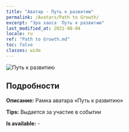 ```yaml
---
title: "Аватар - Путь к развитию"
permalink: /Avatars/Path to Growth/
excerpt: "Эра хаоса  Путь к развитию"
last_modified_at: 2021-08-04
locale: ru
ref: "Path to Growth.md"
toc: false
classes: wide
---
```

 ![Путь к развитию](/images/a/avatarFrame_68.png)

## Подробности

 **Описание:** Рамка аватара «Путь к развитию» 

 **Tips:** Выдается за участие в событии 

 **Is available:**  - 

